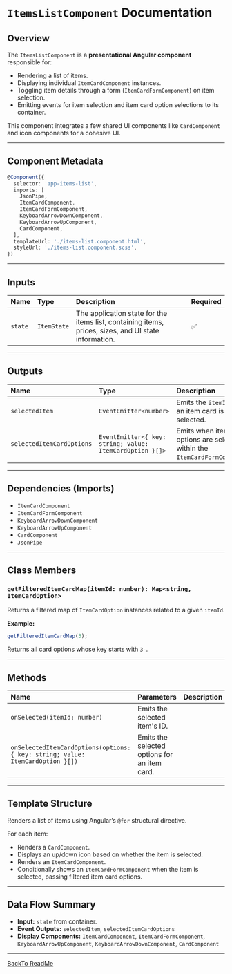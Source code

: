 # `ItemsListComponent` Documentation

## Overview

The `ItemsListComponent` is a **presentational Angular component** responsible for:

- Rendering a list of items.
- Displaying individual `ItemCardComponent` instances.
- Toggling item details through a form (`ItemCardFormComponent`) on item selection.
- Emitting events for item selection and item card option selections to its container.

This component integrates a few shared UI components like `CardComponent` and icon components for a cohesive UI.

---

## Component Metadata

```ts
@Component({
  selector: 'app-items-list',
  imports: [
    JsonPipe,
    ItemCardComponent,
    ItemCardFormComponent,
    KeyboardArrowDownComponent,
    KeyboardArrowUpComponent,
    CardComponent,
  ],
  templateUrl: './items-list.component.html',
  styleUrl: './items-list.component.scss',
})
```

---

## Inputs

| Name    | Type        | Description                                                                                          | Required |
| :------ | :---------- | :--------------------------------------------------------------------------------------------------- | :------- |
| `state` | `ItemState` | The application state for the items list, containing items, prices, sizes, and UI state information. | ✅       |

---

## Outputs

| Name                      | Type                                                     | Description                                                                   |
| :------------------------ | :------------------------------------------------------- | :---------------------------------------------------------------------------- |
| `selectedItem`            | `EventEmitter<number>`                                   | Emits the `itemId` when an item card is selected.                             |
| `selectedItemCardOptions` | `EventEmitter<{ key: string; value: ItemCardOption }[]>` | Emits when item card options are selected within the `ItemCardFormComponent`. |

---

## Dependencies (Imports)

- `ItemCardComponent`
- `ItemCardFormComponent`
- `KeyboardArrowDownComponent`
- `KeyboardArrowUpComponent`
- `CardComponent`
- `JsonPipe`

---

## Class Members

### `getFilteredItemCardMap(itemId: number): Map<string, ItemCardOption>`

Returns a filtered map of `ItemCardOption` instances related to a given `itemId`.

**Example:**

```ts
getFilteredItemCardMap(3);
```

Returns all card options whose key starts with `3-`.

---

## Methods

| Name                                                                           | Parameters                                   | Description |
| :----------------------------------------------------------------------------- | :------------------------------------------- | :---------- |
| `onSelected(itemId: number)`                                                   | Emits the selected item's ID.                |             |
| `onSelectedItemCardOptions(options: { key: string; value: ItemCardOption }[])` | Emits the selected options for an item card. |             |

---

## Template Structure

Renders a list of items using Angular’s `@for` structural directive.

For each item:

- Renders a `CardComponent`.
- Displays an up/down icon based on whether the item is selected.
- Renders an `ItemCardComponent`.
- Conditionally shows an `ItemCardFormComponent` when the item is selected, passing filtered item card options.

---

## Data Flow Summary

- **Input:** `state` from container.
- **Event Outputs:** `selectedItem`, `selectedItemCardOptions`
- **Display Components:**
  `ItemCardComponent`, `ItemCardFormComponent`, `KeyboardArrowUpComponent`, `KeyboardArrowDownComponent`, `CardComponent`




---

[BackTo ReadMe](/README.md)
